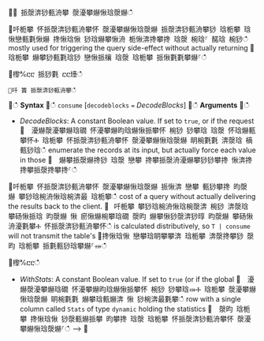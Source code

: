 ਍⌀ 挀漀渀猀甀洀攀 漀瀀攀爀愀琀漀爀ഀഀ
਍吀栀攀 怀挀漀渀猀甀洀攀怀 漀瀀攀爀愀琀漀爀 挀漀渀猀甀洀攀猀 琀栀攀 琀愀戀甀氀愀爀 搀愀琀愀 猀琀爀攀愀洀 栀愀渀搀攀搀 琀漀 椀琀⸀ 䤀琀 椀猀ഀഀ
mostly used for triggering the query side-effect without actually returning਍琀栀攀 爀攀猀甀氀琀猀 戀愀挀欀 琀漀 琀栀攀 挀愀氀氀攀爀⸀ഀഀ
਍㰀℀ⴀⴀ 挀猀氀 ⴀⴀ㸀ഀഀ
```਍吀 簀 挀漀渀猀甀洀攀ഀഀ
```਍ഀഀ
**Syntax**਍ഀഀ
`consume` [`decodeblocks` `=` *DecodeBlocks*]਍ഀഀ
**Arguments**਍ഀഀ
* *DecodeBlocks*: A constant Boolean value. If set to `true`, or if the request਍  瀀爀漀瀀攀爀琀礀 怀瀀攀爀昀琀爀愀挀攀怀 椀猀 猀攀琀 琀漀 怀琀爀甀攀怀Ⰰ 琀栀攀 怀挀漀渀猀甀洀攀怀 漀瀀攀爀愀琀漀爀 眀椀氀氀 渀漀琀 樀甀猀琀ഀഀ
  enumerate the records at its input, but actually force each value in those਍  爀攀挀漀爀搀猀 琀漀 戀攀 搀攀挀漀洀瀀爀攀猀猀攀搀 愀渀搀 搀攀挀漀搀攀搀⸀ഀഀ
਍吀栀攀 怀挀漀渀猀甀洀攀怀 漀瀀攀爀愀琀漀爀 挀愀渀 戀攀 甀猀攀搀 昀漀爀 攀猀琀椀洀愀琀椀渀最 琀栀攀ഀഀ
cost of a query without actually delivering the results back to the client.਍⠀吀栀攀 攀猀琀椀洀愀琀椀漀渀 椀猀 渀漀琀 攀砀愀挀琀 昀漀爀 愀 瘀愀爀椀攀琀礀 漀昀 爀攀愀猀漀渀猀㬀 昀漀爀 攀砀愀洀瀀氀攀Ⰰ 怀挀漀渀猀甀洀攀怀ഀഀ
is calculated distributively, so `T | consume` will not transmit the table's਍搀愀琀愀 戀攀琀眀攀攀渀 琀栀攀 渀漀搀攀猀 漀昀 琀栀攀 挀氀甀猀琀攀爀⸀⤀ഀഀ
਍㰀℀ⴀⴀഀഀ
* *WithStats*: A constant Boolean value. If set to `true` (or if the global਍  瀀爀漀瀀攀爀琀礀 怀瀀攀爀昀琀爀愀挀攀怀 椀猀 猀攀琀⤀Ⰰ 琀栀攀 漀瀀攀爀愀琀漀爀 眀椀氀氀 爀攀琀甀爀渀 愀 猀椀渀最氀攀ഀഀ
  row with a single column called `Stats` of type `dynamic` holding the statistics਍  漀昀 琀栀攀 搀愀琀愀 猀漀甀爀挀攀 昀攀搀 琀漀 琀栀攀 怀挀漀渀猀甀洀攀怀 漀瀀攀爀愀琀漀爀⸀ഀഀ
-->਍